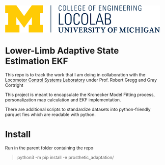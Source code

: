 ![Logo of the project](.images/signature-stationery.png)

# Lower-Limb Adaptive State Estimation EKF




This repo is to track the work that I am doing in collaboration with the [Locomotor Control Systems Laboratory](https://web.eecs.umich.edu/locolab/) under Prof. Robert Gregg and Gray Cortright 

This project is meant to encapsulate the Kronecker Model Fitting process, personalization map calculation and EKF implementation.

There are additional scripts to standardize datasets into python-friendly parquet fies which are readable with python.



[//]: <> (https://github.com/jehna/readme-best-practices/blob/master/README-default.md)




# Install 

Run in the parent folder containing the repo

> python3 -m pip install -e prosthetic_adaptation/
